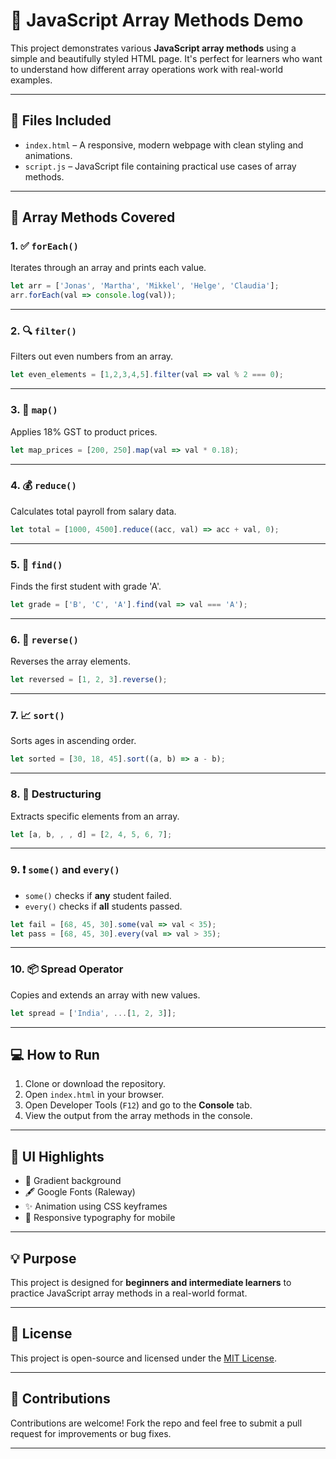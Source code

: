 # 🚀 JavaScript Array Methods Demo

This project demonstrates various **JavaScript array methods** using a simple and beautifully styled HTML page. It's perfect for learners who want to understand how different array operations work with real-world examples.

---

## 📁 Files Included

* `index.html` – A responsive, modern webpage with clean styling and animations.
* `script.js` – JavaScript file containing practical use cases of array methods.

---

## 📌 Array Methods Covered

### 1. ✅ `forEach()`

Iterates through an array and prints each value.

```js
let arr = ['Jonas', 'Martha', 'Mikkel', 'Helge', 'Claudia'];
arr.forEach(val => console.log(val));
```

---

### 2. 🔍 `filter()`

Filters out even numbers from an array.

```js
let even_elements = [1,2,3,4,5].filter(val => val % 2 === 0);
```

---

### 3. 🧾 `map()`

Applies 18% GST to product prices.

```js
let map_prices = [200, 250].map(val => val * 0.18);
```

---

### 4. 💰 `reduce()`

Calculates total payroll from salary data.

```js
let total = [1000, 4500].reduce((acc, val) => acc + val, 0);
```

---

### 5. 🎯 `find()`

Finds the first student with grade 'A'.

```js
let grade = ['B', 'C', 'A'].find(val => val === 'A');
```

---

### 6. 🔄 `reverse()`

Reverses the array elements.

```js
let reversed = [1, 2, 3].reverse();
```

---

### 7. 📈 `sort()`

Sorts ages in ascending order.

```js
let sorted = [30, 18, 45].sort((a, b) => a - b);
```

---

### 8. 🧹 Destructuring

Extracts specific elements from an array.

```js
let [a, b, , , d] = [2, 4, 5, 6, 7];
```

---

### 9. ❗ `some()` and `every()`

* `some()` checks if **any** student failed.
* `every()` checks if **all** students passed.

```js
let fail = [68, 45, 30].some(val => val < 35);
let pass = [68, 45, 30].every(val => val > 35);
```

---

### 10. 📦 Spread Operator

Copies and extends an array with new values.

```js
let spread = ['India', ...[1, 2, 3]];
```

---

## 💻 How to Run

1. Clone or download the repository.
2. Open `index.html` in your browser.
3. Open Developer Tools (`F12`) and go to the **Console** tab.
4. View the output from the array methods in the console.

---

## 🎨 UI Highlights

* 🌈 Gradient background
* 🖋️ Google Fonts (Raleway)
* ✨ Animation using CSS keyframes
* 📱 Responsive typography for mobile

---

## 💡 Purpose

This project is designed for **beginners and intermediate learners** to practice JavaScript array methods in a real-world format.

---

## 📜 License

This project is open-source and licensed under the [MIT License](LICENSE).

---

## 🙌 Contributions

Contributions are welcome!
Fork the repo and feel free to submit a pull request for improvements or bug fixes.

---

